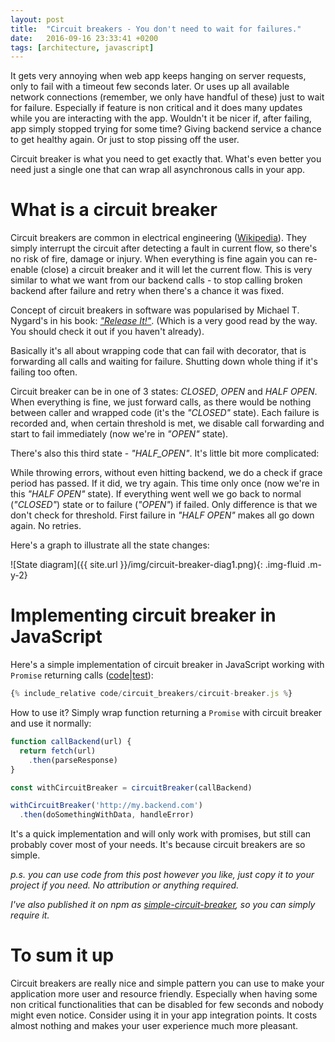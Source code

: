 ```yaml
---
layout: post
title:  "Circuit breakers - You don't need to wait for failures."
date:   2016-09-16 23:33:41 +0200
tags: [architecture, javascript]
---
```



It gets very annoying when web app keeps hanging on server requests, only to fail with a timeout few seconds later. Or uses up all available network connections (remember, we only have handful of these) just to wait for failure. Especially if feature is non critical and it does many updates while you are interacting with the app. Wouldn't it be nicer if, after failing, app simply stopped trying for some time? Giving backend service a chance to get healthy again. Or just to stop pissing off the user.

Circuit breaker is what you need to get exactly that. What's even better you need just a single one that can wrap all asynchronous calls in your app.

# What is a circuit breaker

Circuit breakers are common in electrical engineering ([Wikipedia](https://en.wikipedia.org/wiki/Circuit_breaker)). They simply interrupt the circuit after detecting a fault in current flow, so there's no risk of fire, damage or injury. When everything is fine again you can re-enable (close) a circuit breaker and it will let the current flow. This is very similar to what we want from our backend calls - to stop calling broken backend after failure and retry when there's a chance it was fixed.

Concept of circuit breakers in software was popularised by Michael T. Nygard's in his book: *["Release It!"](https://pragprog.com/book/mnee/release-it)*. (Which is a very good read by the way. You should check it out if you haven't already).

Basically it's all about wrapping code that can fail with decorator, that is forwarding all calls and waiting for failure. Shutting down whole thing if it's failing too often.

Circuit breaker can be in one of 3 states: *CLOSED*, *OPEN* and *HALF OPEN*. When everything is fine, we just forward calls, as there would be nothing between caller and wrapped code (it's the *"CLOSED"* state). Each failure is recorded and, when certain threshold is met, we disable call forwarding and start to fail immediately (now we're in  *"OPEN"* state).

There's also this third state - *"HALF_OPEN"*. It's little bit more complicated:

While throwing errors, without even hitting backend, we do a check if grace period has passed. If it did, we try again. This time only once (now we're in this *"HALF OPEN"* state). If everything went well we go back to normal (*"CLOSED"*) state or to failure (*"OPEN"*) if failed. Only difference is that we don't check for threshold. First failure in *"HALF OPEN"* makes all go down again. No retries.

Here's a graph to illustrate all the state changes: 

![State diagram]({{ site.url }}/img/circuit-breaker-diag1.png){: .img-fluid .m-y-2}

# Implementing circuit breaker in JavaScript

Here's a simple implementation of circuit breaker in JavaScript working with `Promise` returning calls <span class="text-small">([code](https://github.com/marekpiechut/marekpiechut.github.io/tree/master/_posts/code/circuit_breakers/circuit-breaker.js)\|[test](https://github.com/marekpiechut/marekpiechut.github.io/tree/master/_posts/code/circuit_breakers/circuit-breaker.test.js))</span>:

```javascript
{% include_relative code/circuit_breakers/circuit-breaker.js %}
```

How to use it? Simply wrap function returning a `Promise` with circuit breaker and use it normally:

```javascript
function callBackend(url) {
  return fetch(url)
    .then(parseResponse)
}

const withCircuitBreaker = circuitBreaker(callBackend)

withCircuitBreaker('http://my.backend.com')
  .then(doSomethingWithData, handleError)
``` 

It's a quick implementation and will only work with promises, but still can probably cover most of your needs. It's because circuit breakers are so simple.

*p.s. you can use code from this post however you like, just copy it to your project if you need. No attribution or anything required.*

*I've also published it on npm as [simple-circuit-breaker](https://www.npmjs.com/package/simple-circuit-breaker), so you can simply require it.*

# To sum it up

Circuit breakers are really nice and simple pattern you can use to make your application more user and resource friendly. Especially when having some non critical functionalities that can be disabled for few seconds and nobody might even notice. Consider using it in your app integration points. It costs almost nothing and makes your user experience much more pleasant.
